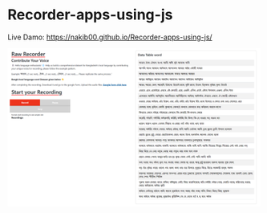 ﻿# Recorder-apps-using-js

Live Damo: https://nakib00.github.io/Recorder-apps-using-js/

![Alt text](https://github.com/Nakib00/Recorder-apps-using-js/blob/main/screencapture-nakib00-github-io-Recorder-apps-using-js-2024-01-23-20_10_52.png?raw=true)
